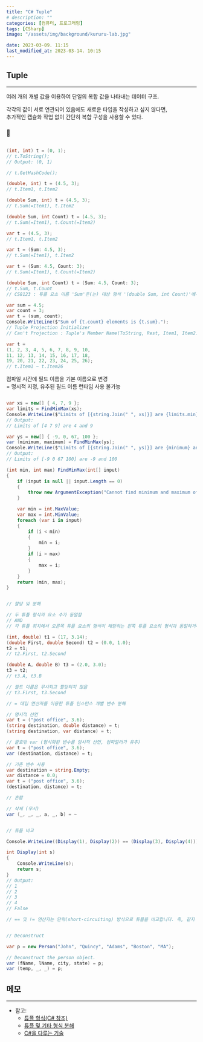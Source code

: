 ```yaml
---
title: "C# Tuple"
# description: ""
categories: [컴퓨터, 프로그래밍]
tags: [CSharp]
image: "/assets/img/background/kururu-lab.jpg"

date: 2023-03-09. 11:15
last_modified_at: 2023-03-14. 10:15
---
```


## Tuple

---

여러 개의 개별 값을 이용하여 단일의 복합 값을 나타내는 데이터 구조.  

각각의 값이 서로 연관되어 있음에도 새로운 타입을 작성하고 싶지 않다면,  
추가적인 캡슐화 작업 없이 간단히 복합 구성을 사용할 수 있다.  

### 🫧

```cs

(int, int) t = (0, 1);
// t.ToString();
// Output: (0, 1)

// t.GetHashCode();

(double, int) t = (4.5, 3);
// t.Item1, t.Item2

(double Sum, int) t = (4.5, 3);
// t.Sum(=Item1), t.Item2

(double Sum, int Count) t = (4.5, 3);
// t.Sum(=Item1), t.Count(=Item2)

var t = (4.5, 3);
// t.Item1, t.Item2

var t = (Sum: 4.5, 3);
// t.Sum(=Item1), t.Item2

var t = (Sum: 4.5, Count: 3);  
// t.Sum(=Item1), t.Count(=Item2)

(double Sum, int Count) t = (Sum: 4.5, Count: 3);
// t.Sum, t.Count
// CS8123 : 튜플 요소 이름 'Sum'은(는) 대상 형식 '(double Sum, int Count)'에서 다른 이름이 지정되었거나 이름이 지정되지 않았기 때문에 무시됩니다.

var sum = 4.5;
var count = 3;
var t = (sum, count);
Console.WriteLine($"Sum of {t.count} elements is {t.sum}.");
// Tuple Projection Initializer  
// Can't Projection : Tuple's Member Name(ToString, Rest, Item1, Item2...), Already Used

var t = 
(1, 2, 3, 4, 5, 6, 7, 8, 9, 10,
11, 12, 13, 14, 15, 16, 17, 18,
19, 20, 21, 22, 23, 24, 25, 26);
// t.Item1 ~ t.Item26

```

컴파일 시간에 필드 이름을 기본 이름으로 변경  
= 명시적 지정, 유추된 필드 이름 런타임 사용 불가능  

```cs

var xs = new[] { 4, 7, 9 };
var limits = FindMinMax(xs);
Console.WriteLine($"Limits of [{string.Join(" ", xs)}] are {limits.min} and {limits.max}");
// Output:
// Limits of [4 7 9] are 4 and 9

var ys = new[] { -9, 0, 67, 100 };
var (minimum, maximum) = FindMinMax(ys);
Console.WriteLine($"Limits of [{string.Join(" ", ys)}] are {minimum} and {maximum}");
// Output:
// Limits of [-9 0 67 100] are -9 and 100

(int min, int max) FindMinMax(int[] input)
{
	if (input is null || input.Length == 0)
	{
		throw new ArgumentException("Cannot find minimum and maximum of a null or empty array.");
	}

	var min = int.MaxValue;
	var max = int.MinValue;
	foreach (var i in input)
	{
		if (i < min)
		{
			min = i;
		}
		if (i > max)
		{
			max = i;
		}
	}
	return (min, max);
}

```

```cs

// 할당 및 분해

// 두 튜플 형식의 요소 수가 동일함
// AND
// 각 튜플 위치에서 오른쪽 튜플 요소의 형식이 해당하는 왼쪽 튜플 요소의 형식과 동일하거나 해당 형식으로 암시적으로 변환 가능함

(int, double) t1 = (17, 3.14);
(double First, double Second) t2 = (0.0, 1.0);
t2 = t1;
// t2.First, t2.Second

(double A, double B) t3 = (2.0, 3.0);
t3 = t2;
// t3.A, t3.B

// 필드 이름은 무시되고 할당되지 않음
// t3.First, t3.Second

// = 대입 연산자를 이용한 튜플 인스턴스 개별 변수 분해

// 명시적 선언
var t = ("post office", 3.6);
(string destination, double distance) = t;
(string destination, var distance) = t;

// 괄호밖 var (형식화된 변수를 암시적 선언, 컴파일러가 유추)
var t = ("post office", 3.6);
var (destination, distance) = t;

// 기존 변수 사용
var destination = string.Empty;
var distance = 0.0;
var t = ("post office", 3.6);
(destination, distance) = t;

// 혼합  

// 삭제 (무시)
var (_, _, _, a, _, b) = ~

```

```cs

// 튜플 비교  

Console.WriteLine((Display(1), Display(2)) == (Display(3), Display(4)));

int Display(int s)
{
	Console.WriteLine(s);
	return s;
}
// Output:
// 1
// 2
// 3
// 4
// False

// == 및 != 연산자는 단락(short-circuiting) 방식으로 튜플을 비교합니다. 즉, 같지 않은 요소 쌍을 충족하거나 튜플의 끝에 도달하는 즉시 연산이 중지됩니다. 그러나 다음 예제와 같이 비교하기 전에 ‘모든’ 튜플 요소가 평가됩니다.

```

```cs

// Deconstruct  

var p = new Person("John", "Quincy", "Adams", "Boston", "MA");

// Deconstruct the person object.
var (fName, lName, city, state) = p;
var (temp, _, _) = p;
```

## 메모

---

- 참고:
  - [튜플 형식(C# 참조)](https://learn.microsoft.com/ko-kr/dotnet/csharp/language-reference/builtin-types/value-tuples)
  - [튜플 및 기타 형식 분해](https://learn.microsoft.com/ko-kr/dotnet/csharp/fundamentals/functional/deconstruct)
  - [C#을 다루는 기술](https://thebook.io/080201/)
